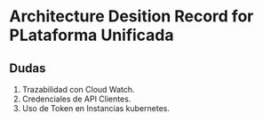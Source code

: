 # Architecture Desition Record for PLataforma Unificada

## Dudas
1. Trazabilidad con Cloud Watch.
1. Credenciales de API Clientes.
1. Uso de Token en Instancias kubernetes.